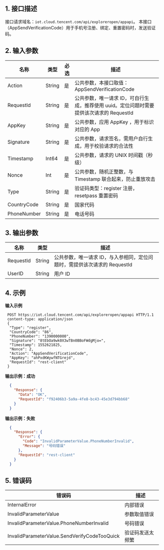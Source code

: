 ## 1. 接口描述
接口请求域名：`iot.cloud.tencent.com/api/exploreropen/appapi`。
本接口（AppSendVerificationCode）用于手机号注册、绑定、重置密码时，发送验证码。

## 2. 输入参数

|名称|类型|必选|描述|
|---|---|---|---|
|Action|String|是|公共参数，本接口取值：AppSendVerificationCode|
|RequestId|String|是|公共参数，唯一请求 ID，可自行生成，推荐使用 uuid。定位问题时需要提供该次请求的 RequestId|
|AppKey|String|是|公共参数，应用 AppKey ，用于标识对应的 App|
|Signature|String|是|公共参数，请求签名，需用户自行生成，用于校验请求的合法性|
|Timestamp|Int64|是|公共参数，请求的 UNIX 时间戳（秒级）|
|Nonce|Int|是|公共参数，随机正整数，与 Timestamp 联合起来，防止重放攻击|
|Type|String|是|验证码类型：register 注册，resetpass 重置密码|
|CountryCode|String|是|国家代码|
|PhoneNumber|String|是|电话号码|

## 3. 输出参数

|名称|类型|描述|
|---|---|---|
|RequestId|String|公共参数，唯一请求 ID，与入参相同，定位问题时，需提供该次请求的 RequestId|
|UserID|String|用户 ID|

## 4. 示例

**输入示例**
```HTTP
 POST https://iot.cloud.tencent.com/api/exploreropen/appapi HTTP/1.1
 content-type: application/json
 {
  "Type": "register",
  "CountryCode": "86",
  "PhoneNumber": "1390000000",
  "Signature": "8tEbOa9wk0X3wTBn0BBoFWdgMjo=",
  "Timestamp": 1552621825,
  "Nonce": 2,
  "Action": "AppSendVerificationCode",
  "AppKey": "ahPxdKWywfNTGrejd",
  "RequestId": "rest-client"
 }
```

**输出示例：成功**
```json
  {
    "Response": {
      "Data": "OK",
      "RequestId": "f92406b3-5a9a-4fe8-bc43-45e3d794bb68"
    }
  }
```

**输出示例：失败**
```json
  {
    "Response": {
      "Error": {
        "Code": "InvalidParameterValue.PhoneNumberInvalid",
        "Message": "号码错误"
      },
      "RequestId": "rest-client"
    }
  }
```


## 5. 错误码

|错误码|描述|
|---|---|
|InternalError|内部错误|
|InvalidParameterValue|参数取值错误|
|InvalidParameterValue.PhoneNumberInvalid|号码错误|
|InvalidParameterValue.SendVerifyCodeTooQuick|验证码发送太频繁|
